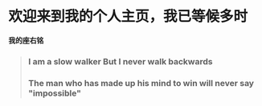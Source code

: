 # 欢迎来到我的个人主页，我已等候多时
**我的座右铭**
>### **I am a slow walker But I never walk backwards**
>### **The man who has made up his mind to win will never say "impossible"**



